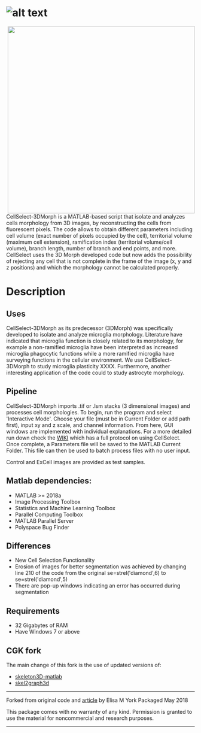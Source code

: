 
# ![alt text](https://github.com/CGK-Laboratory/.github/assets/133057205/2d6d4003-04c6-4772-a32e-27d45efd12fa "Logo Title Text 1")

<img align="right" src="https://github.com/CGK-Laboratory/CellSelect_3DMorph/assets/133057205/84d05c81-4c03-4797-9398-2243a37b15f6" width="500">
CellSelect-3DMorph is a MATLAB-based script that isolate and analyzes cells morphology from 3D images, by reconstructing the cells from fluorescent pixels. The code allows to obtain different parameters including cell volume (exact number of pixels occupied by the cell), territorial volume (maximum cell extension), ramification index (territorial volume/cell volume), branch length, number of branch and end points, and more. CellSelect uses the 3D Morph developed code but now adds the possibility of rejecting any cell that is not complete in the frame of the image (x, y and z positions) and which the morphology cannot be calculated properly.



Description
===========
## Uses
CellSelect-3DMorph as its predecessor (3DMorph) was specifically developed to isolate and analyze microglia morphology. Literature have indicated that microglia function is closely related to its morphology, for example a non-ramified microglia have been interpreted as increased microglia phagocytic functions while a more ramified microglia have surveying functions in the cellular environment. We use CellSelect-3DMorph to study microglia plasticity XXXX. Furthermore, another interesting application of the code could to study astrocyte morphology. 

## Pipeline
CellSelect-3DMorph imports .tif or .lsm stacks (3 dimensional images) and processes cell morphologies. 
To begin, run the program and select 'Interactive Mode'. Choose your file (must be in Current Folder or add path first), input xy and z scale, and channel information. 
From here, GUI windows are implemented with individual explanations. For a more detailed run down check the [WIKI]() which has a full protocol on using CellSelect. 
Once complete, a Parameters file will be saved to the MATLAB Current Folder. This file can then be used to batch process files with no user input. 

Control and ExCell images are provided as test samples. 

## Matlab dependencies:
- MATLAB >= 2018a
- Image Processing Toolbox
- Statistics and Machine Learning Toolbox
- Parallel Computing Toolbox
- MATLAB Parallel Server
- Polyspace Bug Finder
## Differences
- New Cell Selection Functionality
-  Erosion of images for better segmentation was achieved by changing line 210 of the code from the original  se=strel('diamond',6) to  se=strel('diamond',5)
-  There are pop-up windows indicating an error has occurred during segmentation
  
  ## Requirements 
- 32 Gigabytes of RAM
- Have Windows 7 or above
  

CGK fork
--------
The main change of this fork is the use of updated versions of:
- [skeleton3D-matlab](https://github.com/phi-max/skeleton3d-matlab)
- [skel2graph3d](https://github.com/phi-max/skel2graph3d-matlab)

------------------------------------------------------------

Forked from original code and [article](https://pubmed.ncbi.nlm.nih.gov/30627639/) by Elisa M York
Packaged May 2018

This package comes with no warranty of any kind. Permission is
granted to use the material for noncommercial and research purposes.

------------------------------------------------------------
